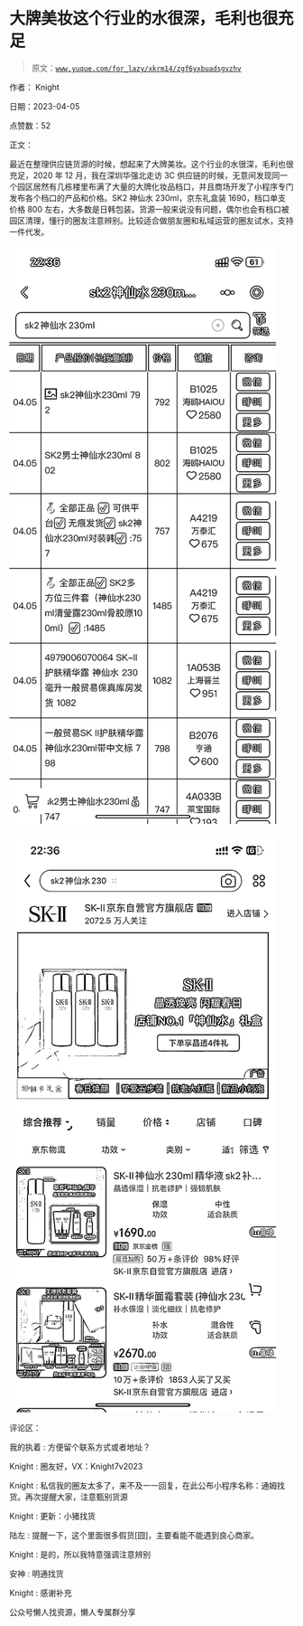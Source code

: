 # 大牌美妆这个行业的水很深，毛利也很充足

> 原文：[`www.yuque.com/for_lazy/xkrm14/zgf6yxbuadsgvzhv`](https://www.yuque.com/for_lazy/xkrm14/zgf6yxbuadsgvzhv)



作者： Knight



日期：2023-04-05



点赞数：52



正文：



最近在整理供应链货源的时候，想起来了大牌美妆。这个行业的水很深，毛利也很充足，2020 年 12 月，我在深圳华强北走访 3C 供应链的时候，无意间发现同一个园区居然有几栋楼里布满了大量的大牌化妆品档口，并且商场开发了小程序专门发布各个档口的产品和价格。SK2 神仙水 230ml，京东礼盒装 1690，档口单支价格 800 左右，大多数是日韩包装。货源一般来说没有问题，偶尔也会有档口被园区清理，懂行的圈友注意辨别。比较适合做朋友圈和私域运营的圈友试水，支持一件代发。



![](img/ef042e03d036934e994b2fe6f86235b1.png)



![](img/1760fa2b0104605ffa09bfbd3b68b76e.png)



评论区：



我的执着 : 方便留个联系方式或者地址？



Knight : 圈友好，VX：Knight7v2023



Knight : 私信我的圈友太多了，来不及一一回复，在此公布小程序名称：通姆找货。再次提醒大家，注意甄别货源



Knight : 更新：小猪找货



陆左 : 提醒一下，这个里面很多假货[囧]，主要看能不能遇到良心商家。



Knight : 是的，所以我特意强调注意辨别



安神 : 明通找货



Knight : 感谢补充



公众号懒人找资源，懒人专属群分享

